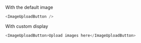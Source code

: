 With the default image

```js
<ImageUploadButton />
```

With custom display

```js
<ImageUploadButton>Upload images here</ImageUploadButton>
```
